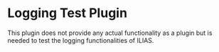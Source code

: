 # Logging Test Plugin

This plugin does not provide any actual functionality as a plugin but is needed
to test the logging functionalities of ILIAS.
